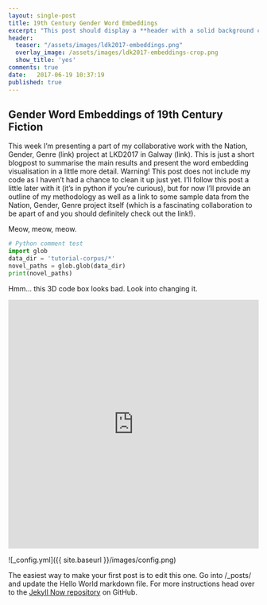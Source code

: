 ```yaml
---
layout: single-post
title: 19th Century Gender Word Embeddings
excerpt: "This post should display a **header with a solid background color**, if the theme supports it"
header:
  teaser: "/assets/images/ldk2017-embeddings.png"
  overlay_image: /assets/images/ldk2017-embeddings-crop.png
  show_title: 'yes'
comments: true
date:   2017-06-19 10:37:19
published: true
---
```


## Gender Word Embeddings of 19th Century Fiction

This week I’m presenting a part of my collaborative work with the Nation, Gender, Genre (link) project at LKD2017 in Galway (link). This is just a short blogpost to summarise the main results and present the word embedding visualisation in a little more detail. Warning! This post does not include my code as I haven’t had a chance to clean it up just yet. I’ll follow this post a little later with it (it’s in python if you’re curious), but for now I’ll provide an outline of my methodology as well as a link to some sample data from the Nation, Gender, Genre project itself (which is a fascinating collaboration to be apart of and you should definitely check out the link!).

Meow, meow, meow.

```python
# Python comment test
import glob
data_dir = 'tutorial-corpus/*'
novel_paths = glob.glob(data_dir)
print(novel_paths)
```

Hmm... this 3D code box looks bad. Look into changing it.

<iframe src="https://github.com/graysons/graysons.github.io/blob/master/assets/images/ldk-gender-2017.html" width="100%" height="500" seamless frameBorder="0" scrolling="no"></iframe>

![_config.yml]({{ site.baseurl }}/images/config.png)

The easiest way to make your first post is to edit this one. Go into /_posts/ and update the Hello World markdown file. For more instructions head over to the [Jekyll Now repository](https://github.com/barryclark/jekyll-now) on GitHub.
